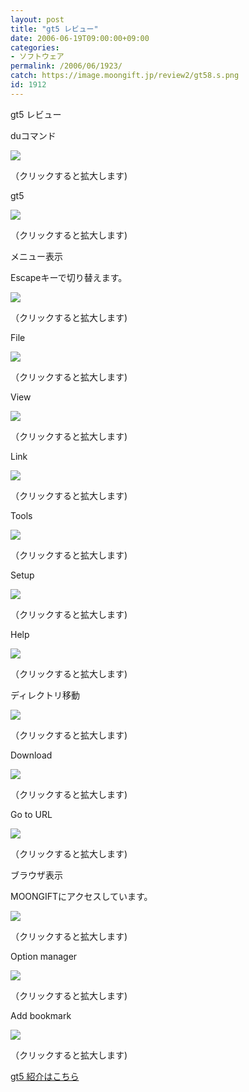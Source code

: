 ```yaml
---
layout: post
title: "gt5 レビュー"
date: 2006-06-19T09:00:00+09:00
categories:
- ソフトウェア
permalink: /2006/06/1923/
catch: https://image.moongift.jp/review2/gt58.s.png
id: 1912
---
```

gt5 レビュー  
<!--more-->

duコマンド

  

[![](https://image.moongift.jp/review2/gt51.s.png)](https://image.moongift.jp/review2/gt51.png)  
  
（クリックすると拡大します)

  

gt5

  

[![](https://image.moongift.jp/review2/gt52.s.png)](https://image.moongift.jp/review2/gt52.png)  
  
（クリックすると拡大します)

  

メニュー表示

  

Escapeキーで切り替えます。

  

[![](https://image.moongift.jp/review2/gt53.s.png)](https://image.moongift.jp/review2/gt53.png)  
  
（クリックすると拡大します)

  

File

  

[![](https://image.moongift.jp/review2/gt54.s.png)](https://image.moongift.jp/review2/gt54.png)  
  
（クリックすると拡大します)

  

View

  

  

[![](https://image.moongift.jp/review2/gt55.s.png)](https://image.moongift.jp/review2/gt55.png)  
  
（クリックすると拡大します)

  

Link

  

[![](https://image.moongift.jp/review2/gt56.s.png)](https://image.moongift.jp/review2/gt56.png)  
  
（クリックすると拡大します)

  

Tools

  

[![](https://image.moongift.jp/review2/gt57.s.png)](https://image.moongift.jp/review2/gt57.png)  
  
（クリックすると拡大します)

  

Setup

  

[![](https://image.moongift.jp/review2/gt58.s.png)](https://image.moongift.jp/review2/gt58.png)  
  
（クリックすると拡大します)

  

Help

  

[![](https://image.moongift.jp/review2/gt59.s.png)](https://image.moongift.jp/review2/gt59.png)  
  
（クリックすると拡大します)

  

ディレクトリ移動

  

[![](https://image.moongift.jp/review2/gt510.s.png)](https://image.moongift.jp/review2/gt510.png)  
  
（クリックすると拡大します)

  

Download

  

[![](https://image.moongift.jp/review2/gt511.s.png)](https://image.moongift.jp/review2/gt511.png)  
  
（クリックすると拡大します)

  

Go to URL

  

[![](https://image.moongift.jp/review2/gt512.s.png)](https://image.moongift.jp/review2/gt512.png)  
  
（クリックすると拡大します)

  

ブラウザ表示

  

MOONGIFTにアクセスしています。

  

[![](https://image.moongift.jp/review2/gt513.s.png)](https://image.moongift.jp/review2/gt513.png)  
  
（クリックすると拡大します)

  

Option manager

  

[![](https://image.moongift.jp/review2/gt514.s.png)](https://image.moongift.jp/review2/gt514.png)  
  
（クリックすると拡大します)

  

Add bookmark

  

[![](https://image.moongift.jp/review2/gt515.s.png)](https://image.moongift.jp/review2/gt515.png)  
  
（クリックすると拡大します)

  

[gt5 紹介はこちら](http://oss.moongift.jp/intro/i-1922.html)

